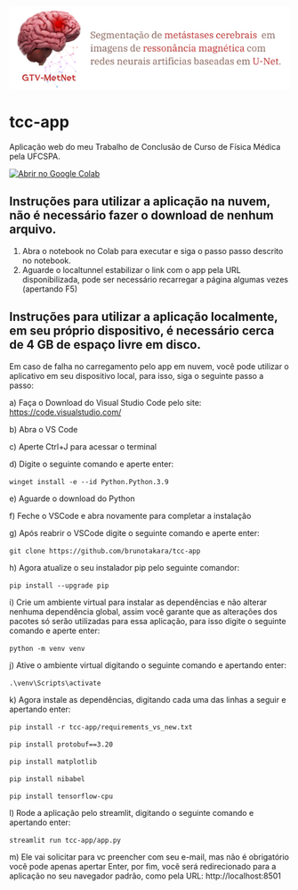![Descrição alternativa](images/img_readme.png)

# tcc-app
Aplicação web do meu Trabalho de Conclusão de Curso de Física Médica pela UFCSPA.

[![Abrir no Google Colab](https://colab.research.google.com/assets/colab-badge.svg)](https://colab.research.google.com/drive/1K_NtQ6SoCGeA6Ymal_63XlppH2ZUmkLD?usp=sharing)

## Instruções para utilizar a aplicação na nuvem, não é necessário fazer o download de nenhum arquivo.
1. Abra o notebook no Colab para executar e siga o passo passo descrito no notebook.
2. Aguarde o localtunnel estabilizar o link com o app pela URL disponibilizada, pode ser necessário recarregar a página algumas vezes (apertando F5)

## Instruções para utilizar a aplicação localmente, em seu próprio dispositivo, é necessário cerca de 4 GB de espaço livre em disco.
Em caso de falha no carregamento pelo app em nuvem, você pode utilizar o aplicativo em seu dispositivo local, para isso, siga o seguinte passo a passo:

a) Faça o Download do Visual Studio Code pelo site: https://code.visualstudio.com/ 

b) Abra o VS Code

c) Aperte Ctrl+J para acessar o terminal

d) Digite o seguinte comando e aperte enter:

`winget install -e --id Python.Python.3.9`

e) Aguarde o download do Python

f) Feche o VSCode e abra novamente para completar a instalação

g) Após reabrir o VSCode digite o seguinte comando e aperte enter:

`git clone https://github.com/brunotakara/tcc-app`

h) Agora atualize o seu instalador pip pelo seguinte comandor:

`pip install --upgrade pip`

i) Crie um ambiente virtual para instalar as dependências e não alterar nenhuma dependência global, assim você garante que as alterações dos pacotes só serão utilizadas para essa aplicação, para isso digite o seguinte comando e aperte enter:

`python -m venv venv`

j) Ative o ambiente virtual digitando o seguinte comando e apertando enter:

`.\venv\Scripts\activate`

k) Agora instale as dependências, digitando cada uma das linhas a seguir e apertando enter:

`pip install -r tcc-app/requirements_vs_new.txt`

`pip install protobuf==3.20`

`pip install matplotlib`

`pip install nibabel`

`pip install tensorflow-cpu`

l) Rode a aplicação pelo streamlit, digitando o seguinte comando e apertando enter:

`streamlit run tcc-app/app.py`

m) Ele vai solicitar para vc preencher com seu e-mail, mas não é obrigatório você pode apenas apertar Enter, por fim, você será redirecionado para a aplicação no seu navegador padrão, como pela URL: http://localhost:8501
